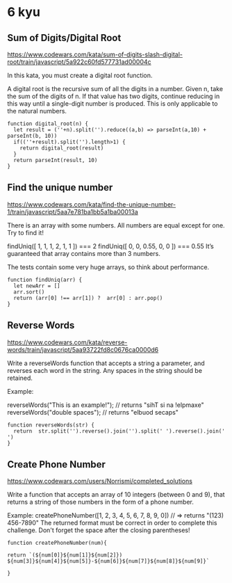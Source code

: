 
6 kyu
==========


## Sum of Digits/Digital Root

https://www.codewars.com/kata/sum-of-digits-slash-digital-root/train/javascript/5a922c60fd577731ad00004c

In this kata, you must create a digital root function.

A digital root is the recursive sum of all the digits in a number. Given n, take the sum of the digits of n. If that value has two digits, continue reducing in this way until a single-digit number is produced. This is only applicable to the natural numbers.

```JS
function digital_root(n) {
  let result = (''+n).split('').reduce((a,b) => parseInt(a,10) + parseInt(b, 10))
  if((''+result).split('').length>1) {
    return digital_root(result)
  }
  return parseInt(result, 10)
}

```

## Find the unique number
https://www.codewars.com/kata/find-the-unique-number-1/train/javascript/5aa7e781ba1bb5a1ba00013a

There is an array with some numbers. All numbers are equal except for one. Try to find it!

findUniq([ 1, 1, 1, 2, 1, 1 ]) === 2
findUniq([ 0, 0, 0.55, 0, 0 ]) === 0.55
It’s guaranteed that array contains more than 3 numbers.

The tests contain some very huge arrays, so think about performance.

```JS
function findUniq(arr) {
  let newArr = []
  arr.sort()
  return (arr[0] !== arr[1]) ?  arr[0] : arr.pop()
}
```

## Reverse Words
https://www.codewars.com/kata/reverse-words/train/javascript/5aa93722fd8c0676ca0000d6

Write a reverseWords function that accepts a string a parameter, and reverses each word in the string. Any spaces in the string should be retained.

Example:

reverseWords("This is an example!"); // returns  "sihT si na !elpmaxe"
reverseWords("double  spaces"); // returns  "elbuod  secaps"

```JS
function reverseWords(str) {
  return  str.split('').reverse().join('').split(' ').reverse().join(' ')
}
```

## Create Phone Number
https://www.codewars.com/users/Norrismi/completed_solutions

Write a function that accepts an array of 10 integers (between 0 and 9), that returns a string of those numbers in the form of a phone number.

Example:
createPhoneNumber([1, 2, 3, 4, 5, 6, 7, 8, 9, 0]) // => returns "(123) 456-7890"
The returned format must be correct in order to complete this challenge. 
Don't forget the space after the closing parentheses!

```JS
function createPhoneNumber(num){

return `(${num[0]}${num[1]}${num[2]}) ${num[3]}${num[4]}${num[5]}-${num[6]}${num[7]}${num[8]}${num[9]}`

}
```

